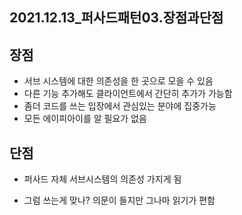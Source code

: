 ## 2021.12.13_퍼사드패턴03.장점과단점

## 장점

- 서브 시스템에 대한 의존성을 한 곳으로 모을 수 있음
- 다른 기능 추가해도 클라이언트에서 간단히 추가가 가능함
- 좀더 코드를 쓰는 입장에서 관심있는 분야에 집중가능
- 모든 에이피아이를 알 필요가 없음

## 단점

- 퍼사드 자체 서브시스템의 의존성 가지게 됨

- 그럼 쓰는게 맞나? 의문이 들지만 그나마 읽기가 편함

  